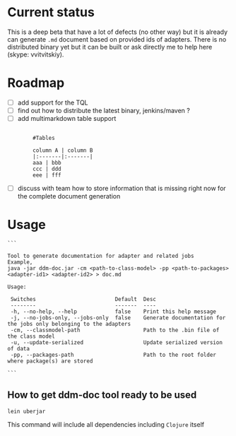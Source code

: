 # Current status

This is a deep beta that have a lot of defects (no other way) but it is already can generate `.md` document based
on provided ids of adapters. There is no distributed binary yet but it can be built or ask directly me to help here (skype: vvitvitskiy).

# Roadmap

- [ ] add support for the TQL
- [ ] find out how to distribute the latest binary, jenkins/maven ?
- [ ] add multimarkdown table support

```

        #Tables

        column A | column B
        |:-------|:-------|
        aaa | bbb
        ccc | ddd
        eee | fff

```

- [ ] discuss with team how to store information that is missing right now for the complete document generation

# Usage

    ```

    Tool to generate documentation for adapter and related jobs
    Example,
    java -jar ddm-doc.jar -cm <path-to-class-model> -pp <path-to-packages> <adapter-id1> <adapter-id2> > doc.md

    Usage:

     Switches                         Default  Desc
     --------                         -------  ----
     -h, --no-help, --help            false    Print this help message
     -j, --no-jobs-only, --jobs-only  false    Generate documentation for the jobs only belonging to the adapters
     -cm, --classmodel-path                    Path to the .bin file of the class model
     -u, --update-serialized                   Update serialized version of data
     -pp, --packages-path                      Path to the root folder where package(s) are stored

    ```

## How to get ddm-doc tool ready to be used

`lein uberjar`

This command will include all dependencies including `Clojure` itself
